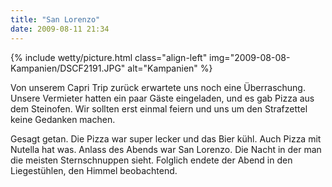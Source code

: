 ```yaml
---
title: "San Lorenzo"
date: 2009-08-11 21:34
---
```

{% include wetty/picture.html class="align-left" img="2009-08-08-Kampanien/DSCF2191.JPG" alt="Kampanien" %}

Von unserem Capri Trip zurück erwartete uns noch eine Überraschung. Unsere Vermieter hatten ein paar Gäste eingeladen, und es gab Pizza aus dem Steinofen. Wir sollten erst einmal feiern und uns um den Strafzettel keine Gedanken machen.

Gesagt getan. Die Pizza war super lecker und das Bier kühl. Auch Pizza mit Nutella hat was. Anlass des Abends war San Lorenzo. Die Nacht in der man die meisten Sternschnuppen sieht. Folglich endete der Abend in den Liegestühlen, den Himmel beobachtend.
